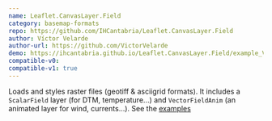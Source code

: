 ```yaml
---
name: Leaflet.CanvasLayer.Field
category: basemap-formats
repo: https://github.com/IHCantabria/Leaflet.CanvasLayer.Field
author: Víctor Velarde
author-url: https://github.com/VictorVelarde
demo: https://ihcantabria.github.io/Leaflet.CanvasLayer.Field/example_VectorFieldAnim.html
compatible-v0:
compatible-v1: true
---
```


Loads and styles raster files (geotiff &amp; asciigrid formats).            It includes a <code>ScalarField</code> layer (for DTM, temperature...) and			<code>VectorFieldAnim</code> (an animated layer for wind, currents...). See the <a href="https://ihcantabria.github.io/Leaflet.CanvasLayer.Field/">examples</a>
